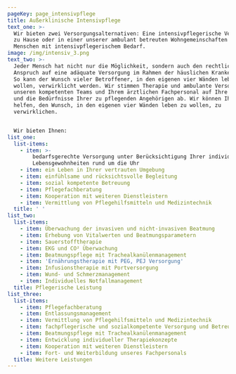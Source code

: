 ```yaml
---
pageKey: page_intensivpflege
title: Außerklinische Intensivpflege
text_one: >-
  Wir bieten zwei Versorgungsalternativen: Eine intensivpflegerische Versorgung
  zu Hause oder in einer unserer ambulant betreuten Wohngemeinschaften für
  Menschen mit intensivpflegerischem Bedarf.
image: /img/intensiv_3.png
text_two: >-
  Jeder Mensch hat nicht nur die Möglichkeit, sondern auch den rechtlichen
  Anspruch auf eine adäquate Versorgung im Rahmen der häuslichen Krankenpflege.
  So kann der Wunsch vieler Betroffener, in den eigenen vier Wänden leben zu
  wollen, verwirklicht werden. Wir stimmen Therapie und ambulante Versorgung mit
  unseren kompetenten Teams und Ihrem ärztlichen Fachpersonal auf Ihre Wünsche
  und die Bedürfnisse Ihrer zu pflegenden Angehörigen ab. Wir können Ihnen
  helfen, den Wunsch, in den eigenen vier Wänden leben zu wollen, zu
  verwirklichen.


  Wir bieten Ihnen:
list_one:
  list-items:
    - item: >-
        bedarfsgerechte Versorgung unter Berücksichtigung Ihrer individuellen
        Lebensgewohnheiten rund um die Uhr
    - item: ein Leben in Ihrer vertrauten Umgebung
    - item: einfühlsame und rücksichtsvolle Begleitung
    - item: sozial kompetente Betreuung
    - item: Pflegefachberatung
    - item: Kooperation mit weiteren Dienstleistern
    - item: Vermittlung von Pflegehilfsmitteln und Medizintechnik
  title: ' '
list_two:
  list-items:
    - item: Überwachung der invasiven und nicht-invasiven Beatmung
    - item: Erhebung von Vitalwerten und Beatmungsparametern
    - item: Sauerstofftherapie
    - item: EKG und CO² Überwachung
    - item: Beatmungspflege mit Trachealkanülenmanagement
    - item: 'Ernährungstherapie mit PEG, PEJ Versorgung'
    - item: Infusionstherapie mit Portversorgung
    - item: Wund- und Schmerzmanagement
    - item: Individuelles Notfallmanagement
  title: Pflegerische Leistung
list_three:
  list-items:
    - item: Pflegefachberatung
    - item: Entlassungsmanagement
    - item: Vermittlung von Pflegehilfsmitteln und Medizintechnik
    - item: fachpflegerische und sozialkompetente Versorgung und Betreuung
    - item: Beatmungspflege mit Trachealkanülenmanagement
    - item: Entwicklung individueller Therapiekonzepte
    - item: Kooperation mit weiteren Dienstleistern
    - item: Fort- und Weiterbildung unseres Fachpersonals
  title: Weitere Leistungen
---
```


